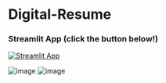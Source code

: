 # Digital-Resume
### Streamlit App (click the button below!)

[![Streamlit App](https://static.streamlit.io/badges/streamlit_badge_black_white.svg)](https://garroshub-digital-resume-app-u36q45.streamlitapp.com/)

![image](https://user-images.githubusercontent.com/66699813/193427863-b60e08ad-da69-4fcb-a589-8a6099ae6e4c.png)
![image](https://user-images.githubusercontent.com/66699813/193427934-3a1ea1b7-a19a-471c-9c41-59f1edc14055.png)
